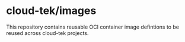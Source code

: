# cloud-tek/images

This repository contains reusable OCI container image defintions to be reused across cloud-tek projects.